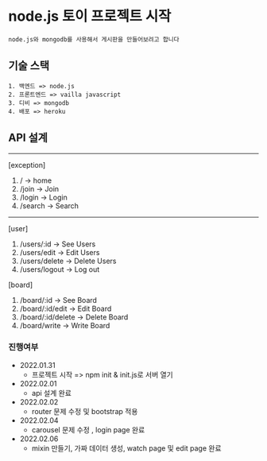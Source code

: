 # node.js 토이 프로젝트 시작
    node.js와 mongodb를 사용해서 게시판을 만들어보려고 합니다

## 기술 스택
    1. 백엔드 => node.js
    2. 프론트엔드 => vailla javascript
    3. 디비 => mongodb
    4. 배포 => heroku

## API 설계
<hr>

[exception]
1. / -> home
2. /join -> Join
3. /login -> Login
4. /search -> Search

<hr>

[user]
1. /users/:id -> See Users
2. /users/edit -> Edit Users
3. /users/delete -> Delete Users
4. /users/logout -> Log out

[board]
1. /board/:id -> See Board
2. /board/:id/edit -> Edit Board
3. /board/:id/delete -> Delete Board
4. /board/write -> Write Board


### 진행여부
* 2022.01.31
    - 프로젝트 시작 => npm init & init.js로 서버 열기
* 2022.02.01
    - api 설계 완료
* 2022.02.02
    - router 문제 수정 및 bootstrap 적용
* 2022.02.04
    - carousel 문제 수정 , login page 완료
* 2022.02.06
    - mixin 만들기, 가짜 데이터 생성, watch page 및 edit page 완료


